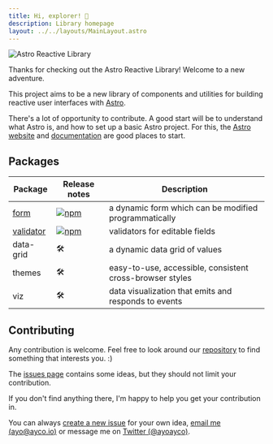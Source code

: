 ```yaml
---
title: Hi, explorer! 🚀
description: Library homepage
layout: ../../layouts/MainLayout.astro
---
```


![Astro Reactive Library](https://user-images.githubusercontent.com/4262489/193419437-6e437743-47bf-482b-8f7e-de3c7f5285f8.png)

Thanks for checking out the Astro Reactive Library! Welcome to a new adventure.

This project aims to be a new library of components and utilities for building reactive user interfaces with [Astro](https://astro.build).

There's a lot of opportunity to contribute. A good start will be to understand what Astro is, and how to set up a basic Astro project. For this, the [Astro website](https://astro.build) and [documentation](https://docs.astro.build/en/getting-started/) are good places to start.

## Packages

| Package | Release notes | Description |
| --- | --- | --- |
| [form](https://github.com/ayoayco/astro-reactive-library/blob/main/packages/form/README.md) | [![npm](https://img.shields.io/npm/v/@astro-reactive/form)](./packages/form/RELEASE.md) | a dynamic form which can be modified programmatically |
| [validator](https://github.com/ayoayco/astro-reactive-library/blob/main/packages/validator/README.md) | [![npm](https://img.shields.io/npm/v/@astro-reactive/validator)](./packages/validator/RELEASE.md) | validators for editable fields |
| data-grid | 🛠 | a dynamic data grid of values |
| themes | 🛠 | easy-to-use, accessible, consistent cross-browser styles |
| viz | 🛠 | data visualization that emits and responds to events |

## Contributing

Any contribution is welcome. Feel free to look around our [repository](https://github.com/ayoayco/astro-reactive-library) to find something that interests you. :)

The [issues page](https://github.com/ayoayco/astro-reactive-library/issues?q=is%3Aopen+is%3Aissue+label%3A%22accepting+PRs%22) contains some ideas, but they should not limit your contribution.

If you don't find anything there, I'm happy to help you get your contribution in.

You can always [create a new issue](https://github.com/ayoayco/astro-reactive-library/issues/new/choose) for your own idea, [email me (ayo@ayco.io)](mailto:ayo@ayco.io) or message me on [Twitter (@ayoayco)](https://twitter.com/ayoayco).


